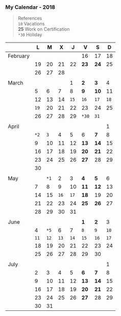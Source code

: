 ### My Calendar - 2018

> References  
> `18` Vacations  
> **25** Work on Certification  
> `*30` Holiday  

| | L | M | X | J | V | S | D |
| --- | --- | --- | --- | --- | --- | --- | --- |
| February |  |  |  |  | 16 | 17 | 18 |
| | 19 | 20 | 21 | 22 | **23** | **24** | 25|
| | 26 | 27 | 28 |  |  |  |  |
|||||||||
| March |  |  |  | 1 | **2** | **3** | 4 |
| | 5 | 6 | 7 | 8 | **9** | **10** | 11 |
| | 12 | 13 | 14 | `15` | `16` | `17` | `18` |
| | `19` | 20 | 21 | 22 | 23 | 24 | 25 |
| | 26 | 27 | 28 | 29 | `*30` | `31` |  |
|||||||||
| April |  |  |  |  |  |  | 1 |
| | `*2` | `3` | 4 | 5 | 6 | **7** | 8 |
| | 9 | 10 | 11 | 12 | **13** | **14** | 15 |
| | 16 | 17 | 18 | 19 | **20** | **21** | 22 |
| | 23 | 24 | 25 | 26 | **27** | 28 | 29 |
| | 30 |  |  |  |  |  | 
|||||||||
| May |  | `*1` | 2 | 3 | **4** | **5** | 6 |
| | 7 | 8 | 9 | 10 | **11** | **12** | 13 |
| | 14 | 15 | `16` | `17` | **18** | 19 | 20 |
| | 21 | 22 | 23 | 24 | **25** | **26** | 27 |
| | 28 | 29 | 30 | 31 |  |  |  |
|||||||||
| June |  |  |  |  | **1** | **2** | 3 |
| | 4 | `*5` | 6 | 7 | `8` | `9` | `10` |
| | `11` | `12` | `13` | `14` | `15` | `16` | `17` |
| | 18 | 19 | 20 | 21 | 22 | 23 | 24 |
| | 25 | 26 | 27 | 28 | 29 | 30 |  |
|||||||||
| July |  |  |  |  |  |  | 1 |
| | 2 | 3 | 4 | 5 | **6** | **7** | 8 |
| | 9 | 10 | 11 | 12 | **13** | **14** | 15 |
| | 16 | 17 | 18 | 19 | **20** | **21** | 22 |
| | 23 | 24 | 25 | 26 | **27** | 28 | 29 |
| | 30 | 31 |  |  |  |  |  |